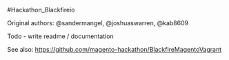 #Hackathon_Blackfireio

Original authors: @sandermangel, @joshuaswarren, @kab8609

Todo - write readme / documentation

See also: https://github.com/magento-hackathon/BlackfireMagentoVagrant 
